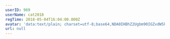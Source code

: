 ```yaml
---
userID: 969
userName: cat2018
regTime: 2018-05-04T16:04:00.000Z
avatar: 'data:text/plain; charset=utf-8;base64,NDA0IHBhZ2Ugbm90IGZvdW5kCg=='
url: null
---
```



